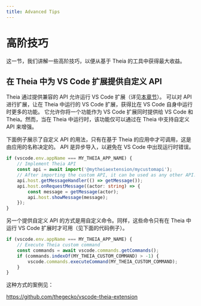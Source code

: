 ```yaml
---
title: Advanced Tips
---
```


# 高阶技巧

这一节，我们讲解一些高阶技巧，以便从基于 Theia 的工具中获得最大收益。

## 在 Theia 中为 VS Code 扩展提供自定义 API

Theia 通过提供兼容的 API 允许运行 VS Code 扩展（详见[本章节](https://theia-ide.org/docs/extensions/)）。
可以对 API 进行扩展，让在 Theia 中运行的 VS Code 扩展，获得比在 VS Code 自身中运行时更多的功能。
它允许你将一个功能作为 VS Code 扩展同时提供给 VS Code 和 Theia。然而，当在 Theia 中运行时，该功能仅可以通过在 Theia 中支持自定义 API 来增强。

下面例子展示了自定义 API 的用法，只有在基于 Theia 的应用中才可调用，这是由应用的名称决定的。
API 是异步导入，以避免在 VS Code 中出现运行时错误。


```typescript
if (vscode.env.appName === MY_THEIA_APP_NAME) {
    // Implement Theia API
    const api = await import('@mytheiaextension/mycustomapi');
    // After importing the custom API, it can be used as any other API. The following lines are using an example API.
    api.host.getMessageHandler(() => getMessage());
    api.host.onRequestMessage((actor: string) => {
        const message = getMessage(actor);
        api.host.showMessage(message);
    });
}
```

另一个提供自定义 API 的方式是用自定义命令。同样，这些命令只有在 Theia 中运行 VS Code 扩展时才可用（见下面的代码例子）。

```typescript
if (vscode.env.appName === MY_THEIA_APP_NAME) {
    // Execute Theia custom command
    const commands = await vscode.commands.getCommands();
    if (commands.indexOf(MY_THEIA_CUSTOM_COMMAND) > -1) {
        vscode.commands.executeCommand(MY_THEIA_CUSTOM_COMMAND);
    }
}
```

这种方式的案例见：

https://github.com/thegecko/vscode-theia-extension
